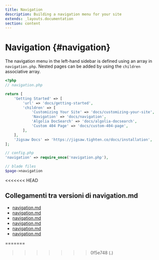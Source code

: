 ```yaml
---
title: Navigation
description: Building a navigation menu for your site
extends: _layouts.documentation
section: content
---
```


# Navigation {#navigation}

The navigation menu in the left-hand sidebar is defined using an array in `navigation.php`. Nested pages can be added by using the `children` associative array.

```php
<?php
// navigation.php

return [
    'Getting Started' => [
        'url' => 'docs/getting-started',
        'children' => [
            'Customizing Your Site' => 'docs/customizing-your-site',
            'Navigation' => 'docs/navigation',
            'Algolia DocSearch' => 'docs/algolia-docsearch',
            'Custom 404 Page' => 'docs/custom-404-page',
        ],
    ],
    'Jigsaw Docs' => 'https://jigsaw.tighten.co/docs/installation',
];

// config.php
'navigation' => require_once('navigation.php'),

// blade files
$page->navigation
```
<<<<<<< HEAD

## Collegamenti tra versioni di navigation.md
* [navigation.md](laravel/Modules/Gdpr/docs/navigation.md)
* [navigation.md](laravel/Modules/Xot/docs/navigation.md)
* [navigation.md](laravel/Modules/UI/docs/navigation.md)
* [navigation.md](laravel/Modules/Cms/docs/blocks/navigation.md)
* [navigation.md](laravel/Modules/Cms/docs/navigation.md)
* [navigation.md](laravel/Modules/Cms/docs/components/navigation.md)

=======
>>>>>>> 0f5e748 (.)
